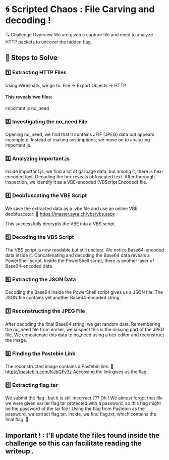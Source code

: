 # 🌀 Scripted Chaos : File Carving and decoding !
🔍 Challenge Overview
We are given a capture file and need to analyze HTTP packets to uncover the hidden flag.

## 📌 Steps to Solve

### 1️⃣ Extracting HTTP Files
Using Wireshark, we go to:
File → Export Objects → HTTP

#### This reveals two files:
important.js
no_need
### 2️⃣ Investigating the no_need File
Opening no_need, we find that it contains JFIF (JPEG) data but appears incomplete. Instead of making assumptions, we move on to analyzing important.js.

### 3️⃣ Analyzing important.js
Inside important.js, we find a lot of garbage data, but among it, there is hex-encoded text.
Decoding the hex reveals obfuscated text.
After thorough inspection, we identify it as a VBE-encoded (VBScript Encoded) file.

### 4️⃣ Deobfuscating the VBE Script
We save the extracted data as a .vbe file and use an online VBE deobfuscator: 🔗 https://master.ayra.ch/vbs/vbs.aspx

This successfully decrypts the VBE into a VBS script.

### 5️⃣ Decoding the VBS Script
The VBS script is now readable but still unclear. We notice Base64-encoded data inside it.
Concatenating and decoding the Base64 data reveals a PowerShell script.
Inside the PowerShell script, there is another layer of Base64-encoded data.

### 6️⃣ Extracting the JSON Data
Decoding the Base64 inside the PowerShell script gives us a JSON file.
The JSON file contains yet another Base64-encoded string.

### 7️⃣ Reconstructing the JPEG File
After decoding the final Base64 string, we get random data.
Remembering the no_need file from earlier, we suspect this is the missing part of the JPEG file.
We concatenate this data to no_need using a hex editor and reconstruct the image.

### 8️⃣ Finding the Pastebin Link
The reconstructed image contains a Pastebin link: 🔗 https://pastebin.com/KJbQFy3z
Accessing the link gives us the flag.

### 9️⃣ Extracting flag.tar
We submit the flag , but it is still incorrect ??? 
Oh ! We almost forgot that file we were given earlier flag.tar protected with a password, so this flag might be the password of the tar file !
Using the flag from Pastebin as the password, we extract flag.tar.
Inside, we find flag.txt, which contains the final flag. 🎉

## Important ! : I'll update the files found inside the challenge so this can facilitate reading the writeup .
